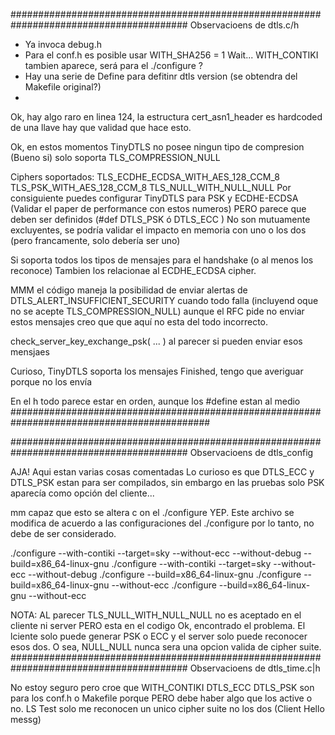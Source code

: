 
 
######################################################################################## 
 Observacioens de dtls.c/h
  - Ya invoca debug.h 
  - Para el conf.h es posible usar WITH_SHA256 = 1 
     Wait... WITH_CONTIKI tambien aparece, será para el ./configure ?
  - Hay una serie de Define  para defitinr dtls  version (se obtendra del
    Makefile original?)
  - 
  
  Ok, hay algo raro en linea 124, la estructura cert_asn1_header  es hardcoded 
  de una llave hay que validad que hace esto.
  
  Ok, en estos momentos TinyDTLS no posee ningun tipo de compresion (Bueno si)
  solo soporta TLS_COMPRESSION_NULL 
  
  Ciphers soportados: 
    TLS_ECDHE_ECDSA_WITH_AES_128_CCM_8
    TLS_PSK_WITH_AES_128_CCM_8
    TLS_NULL_WITH_NULL_NULL
  Por consiguiente puedes configurar TinyDTLS para PSK  y ECDHE-ECDSA
  (Validar el paper de performance con estos numeros)
  PERO parece que deben ser definidos (#def DTLS_PSK ó DTLS_ECC )
  No son mutuamente excluyentes, se podría validar el impacto en memoria con uno 
  o los dos (pero francamente, solo debería ser uno)
  
  Si soporta todos los tipos de mensajes para el handshake (o al menos los 
  reconoce)
  Tambien los relacionae al ECDHE_ECDSA cipher.
  
  MMM el código  maneja la posibilidad de enviar alertas de 
  DTLS_ALERT_INSUFFICIENT_SECURITY  cuando todo falla (incluyend oque no se acepte
  TLS_COMPRESSION_NULL) aunque el RFC pide no enviar estos mensajes creo que
  que aquí no esta  del todo incorrecto.
  
  check_server_key_exchange_psk( ... )   al parecer  si pueden enviar esos 
  mensjaes
  
  Curioso, TinyDTLS soporta los mensajes Finished, tengo que averiguar porque
  no los envía
  
  
  En el h todo parece estar en orden, aunque los #define estan al medio 
############################################################################################

######################################################################################## 
 Observacioens de dtls_config
 
  AJA! Aqui estan  varias cosas comentadas
  Lo curioso es que DTLS_ECC y DTLS_PSK estan para ser compilados, sin embargo en las pruebas
  solo PSK aparecía como opción del cliente...
  
  mm capaz que esto se altera c on el ./configure YEP. Este archivo se modifica de acuerdo
  a las configuraciones del ./configure por lo tanto, no debe de ser considerado.
  
  ./configure --with-contiki  --target=sky --without-ecc --without-debug --build=x86_64-linux-gnu
  ./configure --with-contiki  --target=sky --without-ecc --without-debug 
  ./configure  --build=x86_64-linux-gnu
  ./configure  --build=x86_64-linux-gnu --without-ecc
  ./configure  --build=x86_64-linux-gnu --without-ecc

  NOTA: AL parecer TLS_NULL_WITH_NULL_NULL no es aceptado en el cliente ni server
  PERO esta en el codigo
  Ok, encontrado el problema. El lciente solo puede generar PSK o ECC  y el server
  solo puede reconocer esos dos. O sea, NULL_NULL nunca sera  una opcion valida de cipher suite.
######################################################################################## 
 Observacioens de dtls_time.c|h
 
  No estoy seguro pero croe que WITH_CONTIKI DTLS_ECC DTLS_PSK son para los conf.h
  o Makefile porque PERO debe haber algo que los active o no.  LS Test solo me 
  reconocen un unico cipher suite no los dos (Client Hello messg)
 
 
 